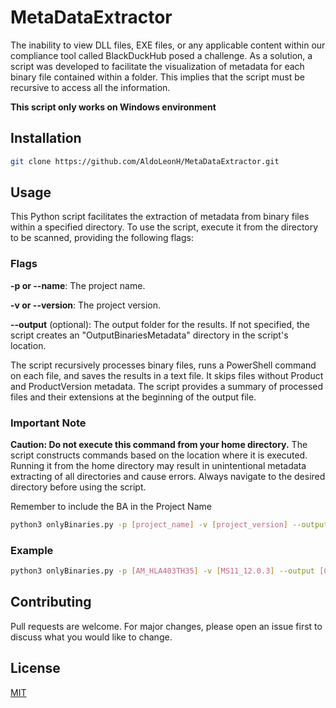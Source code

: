 # MetaDataExtractor
The inability to view DLL files, EXE files, or any applicable content within our compliance tool called BlackDuckHub posed a challenge. As a solution, a script was developed to facilitate the visualization of metadata for each binary file contained within a folder. This implies that the script must be recursive to access all the information.

**This script only works on Windows environment**

## Installation

```bash
git clone https://github.com/AldoLeonH/MetaDataExtractor.git
```

## Usage


This Python script facilitates the extraction of metadata from binary files within a specified directory. To use the script, execute it from the directory to be scanned, providing the following flags:

### Flags

**-p or --name**: The project name.

**-v or --version**: The project version.

**--output** (optional): The output folder for the results. If not specified, the script creates an "OutputBinariesMetadata" directory in the script's location.

The script recursively processes binary files, runs a PowerShell command on each file, and saves the results in a text file. It skips files without Product and ProductVersion metadata. The script provides a summary of processed files and their extensions at the beginning of the output file.

### **Important Note**
**Caution: Do not execute this command from your home directory.** The script constructs commands based on the location where it is executed. Running it from the home directory may result in unintentional metadata extracting of all directories and cause errors. Always navigate to the desired directory before using the script.

Remember to include the BA in the Project Name

```bash
python3 onlyBinaries.py -p [project_name] -v [project_version] --output [output_folder]

```
### Example

```bash
python3 onlyBinaries.py -p [AM_HLA403TH35] -v [MS11_12.0.3] --output [C:/Users/uig12345/Documents/OutputBinariesExtract]
```


## Contributing

Pull requests are welcome. For major changes, please open an issue first
to discuss what you would like to change.

## License

[MIT](https://choosealicense.com/licenses/mit/)
